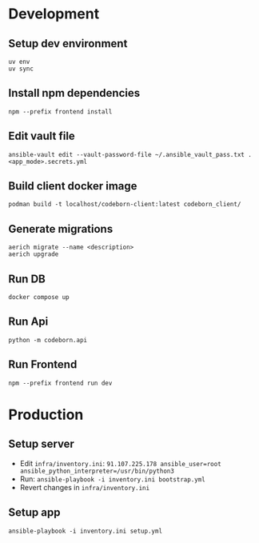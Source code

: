 # Development

## Setup dev environment
```
uv env
uv sync
```

## Install npm dependencies
`npm --prefix frontend install`

## Edit vault file
`ansible-vault edit --vault-password-file ~/.ansible_vault_pass.txt .<app_mode>.secrets.yml`

## Build client docker image
`podman build -t localhost/codeborn-client:latest codeborn_client/`

## Generate migrations
```
aerich migrate --name <description>
aerich upgrade
```

## Run DB
`docker compose up`

## Run Api
`python -m codeborn.api`

## Run Frontend
`npm --prefix frontend run dev`


# Production

## Setup server
- Edit `infra/inventory.ini`: `91.107.225.178 ansible_user=root ansible_python_interpreter=/usr/bin/python3`
- Run: `ansible-playbook -i inventory.ini bootstrap.yml`
- Revert changes in `infra/inventory.ini`

## Setup app
`ansible-playbook -i inventory.ini setup.yml`